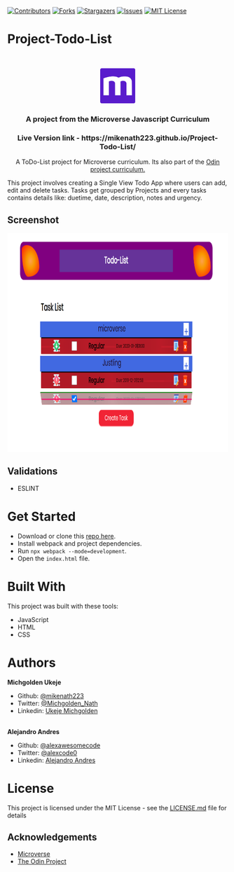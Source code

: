  [![Contributors][contributors-shield]][contributors-url]
[![Forks][forks-shield]][forks-url]
[![Stargazers][stars-shield]][stars-url]
[![Issues][issues-shield]][issues-url]
[![MIT License][license-shield]][license-url]

# Project-Todo-List

<br />
<p align="center">
  <a href="https://www.microverse.org/">
    <img src="src/assets/microverse.png" alt="Logo" width="80" height="80">
  </a>

  <h3 align="center">
    A project from the Microverse Javascript Curriculum
  </h3>

  <h3 align="center">
	 Live Version link - https://mikenath223.github.io/Project-Todo-List/
  </h3>

  <p align="center">
 A ToDo-List project for Microverse curriculum. Its also part of the <a href="https://www.theodinproject.com/courses/javascript/lessons/restaurant-page">Odin project curriculum.</a>
    <br />

  </p>
</p>

This project involves creating a Single View Todo App where users can add, edit and delete tasks. Tasks get grouped by Projects and every tasks contains details like: duetime, date, description, notes and urgency.


## Screenshot

<img src="src/assets/screenshot.png" alt="screenshot" width="800" height="500">

## Validations

- ESLINT

# Get Started

- Download or clone this [repo here](https://github.com/mikenath223/Project-Todo-List).
- Install webpack and project dependencies.
- Run `npx webpack --mode=development`.
- Open the `index.html` file.

# Built With

This project was built with these tools:

- JavaScript
- HTML
- CSS


# Authors

**Michgolden Ukeje**

- Github: [@mikenath223](https://github.com/mikenath223)
- Twitter: [@Michgolden_Nath](https://twitter.com/MichgoldenU)
- Linkedin: [Ukeje Michgolden](https://https://www.linkedin.com/in/michgoldenukeje/)
  <br />
  <br />

**Alejandro Andres**

- Github: [@alexawesomecode](https://github.com/mikenath223)
- Twitter: [@alexcode0](https://twitter.com/MichgoldenU)
- Linkedin: [Alejandro Andres](https://www.linkedin.com/in/alejandro-andres-126592191/)

# License

This project is licensed under the MIT License - see the [LICENSE.md](LICENSE.md) file for details

<!-- ACKNOWLEDGEMENTS -->

## Acknowledgements

- [Microverse](https://www.microverse.org/)
- [The Odin Project](https://www.theodinproject.com/)

<!-- MARKDOWN LINKS & IMAGES -->
<!-- https://www.markdownguide.org/basic-syntax/#reference-style-links -->

[contributors-shield]: https://img.shields.io/github/contributors/mikenath223/Project-Todo-List.svg?style=flat-square
[contributors-url]: https://github.com/mikenath223/Project-Todo-List/graphs/contributors
[forks-shield]: https://img.shields.io/github/forks/mikenath223/Project-Todo-List
[forks-url]: https://github.com/mikenath223/Project-Todo-List/network/members
[stars-shield]: https://img.shields.io/github/stars/mikenath223/Project-Todo-List
[stars-url]: https://github.com/mikenath223/Project-Todo-List/stargazers
[issues-shield]: https://img.shields.io/github/issues/mikenath223/Project-Todo-List
[issues-url]: https://github.com/mikenath223/Project-Todo-List/issues
[license-shield]: https://img.shields.io/github/license/mikenath223/Project-Todo-List
[license-url]: https://github.com/mikenath223/Project-Todo-List/blob/master/LICENSE.txt
